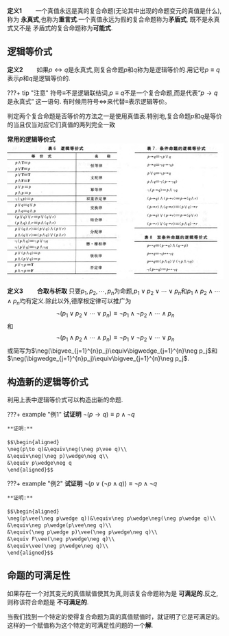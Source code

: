 **定义1**$\qquad$一个真值永远是真的复合命题(无论其中出现的命题变元的真值是什么),称为
**永真式**,也称为**重言式**.一个真值永远为假的复合命题称为**矛盾式**, 既不是永真式又不是
矛盾式的复合命题称为**可能式**.

## 逻辑等价式
**定义2**$\qquad$如果$p\leftrightarrow q$是永真式,则复合命题$p$和$q$称为是逻辑等价的.用记号$p\equiv q$表示$p$和$q$是逻辑等价的.

???+ tip "注意"
    符号$\equiv$不是逻辑联结词,$p\equiv q$不是一个复合命题,而是代表“$p\to q$是永真式” 这一语句.
    有时候用符号$\Leftrightarrow$来代替$\equiv$表示逻辑等价。

判定两个复合命题是否等价的方法之一是使用真值表.特别地,复合命题$p$和$q$是等价的当且仅当对应它们真值的两列完全一致

**常用的逻辑等价式**
![逻辑等价式.png](逻辑等价式.png)

**定义3$\qquad$合取与析取**  只要$p_1,p_2,\cdots,p_n$为命题,$p_1\vee p_2\vee\cdots\vee p_n$和$p_1\wedge p_2\wedge\cdots\wedge p_n$均有定义.除此以外,德摩根定律可以推广为
$$
\neg(p_1\vee p_2\vee\cdots\vee p_n)\equiv\neg p_1\wedge\neg p_2\wedge\cdots\wedge p_n
$$
和
$$
\neg(p_1\wedge p_2\wedge\cdots\wedge p_n)\equiv\neg p_1\vee\neg p_2\vee\cdots\vee p_n
$$
或简写为$\neg(\bigvee_{j=1}^{n}p_j)\equiv\bigwedge_{j=1}^{n}\neg p_j$和$\neg(\bigwedge_{j=1}^{n}p_j)\equiv\bigvee_{j=1}^{n}\neg p_j$.

## 构造新的逻辑等价式
利用上表中逻辑等价式可以构造出新的命题.

???+ example "例1"
	**试证明** $\neg(p\to q)\equiv p\wedge\neg q$
	
	**证明:**
	
	$$\begin{aligned}
	\neg(p\to q)&\equiv\neg(\neg p\vee q)\\
	&\equiv\neg(\neg p)\wedge\neg q\\
	&\equiv p\wedge\neg q
	\end{aligned}$$

???+ example "例2"
	**试证明** $\neg(p\vee(\neg p\wedge q))\equiv\neg p\wedge\neg q$
	
	**证明:**
	
	$$\begin{aligned}
	\neg(p\vee(\neg p\wedge q))&\equiv\neg p\wedge\neg(\neg p\wedge q)\\
	&\equiv\neg p\wedge(p\vee\neg q)\\
	&\equiv(\neg p\wedge p)\vee(\neg p\wedge\neg q)\\
	&\equiv F\vee(\neg p\wedge\neg q)\\
	&\equiv\vee(\neg p\wedge\neg q)\\
	\end{aligned}$$

## 命题的可满足性
如果存在一个对其变元的真值赋值使其为真,则该复合命题称为是 **可满足的**.反之,则称该符合命题是 **不可满足的**.

当我们找到一个特定的使得复合命题为真的真值赋值时，就证明了它是可满足的。这样的一个赋值称为这个特定的可满足性问题的一个**解**.